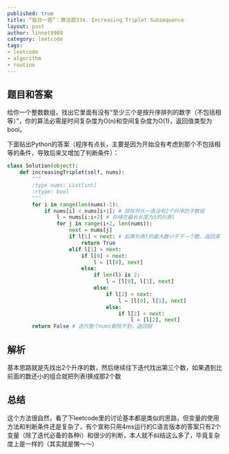 ```yaml
---
published: true
title: “每日一题”：算法题334. Increasing Triplet Subsequence
layout: post
author: linnet8989
category: leetcode
tags:
- leetcode
- algorithm
- routine
---
```


## 题目和答案
给你一个整数数组，找出它里面有没有“至少三个是按升序排列的数字（不包括相等）”，你的算法必需是时间复杂度为O(n)和空间复杂度为O(1)，返回值类型为bool。

下面贴出Python的答案（程序有点长，主要是因为开始没有考虑到那个不包括相等的条件，导致后来又增加了判断条件）：

```python
class Solution(object):
    def increasingTriplet(self, nums):
        """
        :type nums: List[int]
        :rtype: bool
        """
        for i in range(len(nums)-1):
            if nums[i] < nums[i+1]: # 排除开头一直没有2个升序的子数组
                l = nums[i:i+2] # 存储在最长长度为3的列表l
                for j in range(i+2, len(nums)):
                    next = nums[j]
                    if l[1] < next: # 如果列表l的最大数小于下一个数，返回真
                        return True
                    elif l[1] > next:
                        if l[0] < next:
                            l = [l[0], next]
                        else:
                            if len(l) is 2:
                                l = [l[0], l[1], next]
                            else:
                                if l[2] > next:
                                    l = [l[0], l[1], next]
                                else:
                                    if l[2] < next:
                                        l = [l[2], next]
        return False # 迭代整个nums都找不到，返回假
```

## 解析
基本思路就是先找出2个升序的数，然后继续往下迭代找出第三个数，如果遇到比前面的数还小的组合就把列表l换成那2个数

## 总结
这个方法很自然，看了下leetcode里的讨论基本都是类似的思路，但变量的使用方法和判断条件还是复杂了，有个宣称只用4ms运行的C语言版本的答案只有2个变量（除了迭代必备的各种i）和很少的判断，本人就不纠结这么多了，毕竟复杂度上是一样的（其实就是懒～～）
